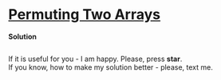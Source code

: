 # [Permuting Two Arrays](https://www.hackerrank.com/challenges/two-arrays/problem)

**Solution**
```python
```

If it is useful for you - I am happy. Please, press **star**.  
If you know, how to make my solution better - please, text me.
